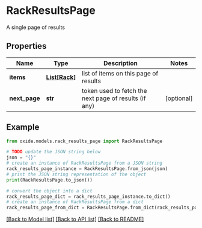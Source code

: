 # RackResultsPage

A single page of results

## Properties

Name | Type | Description | Notes
------------ | ------------- | ------------- | -------------
**items** | [**List[Rack]**](Rack.md) | list of items on this page of results | 
**next_page** | **str** | token used to fetch the next page of results (if any) | [optional] 

## Example

```python
from oxide.models.rack_results_page import RackResultsPage

# TODO update the JSON string below
json = "{}"
# create an instance of RackResultsPage from a JSON string
rack_results_page_instance = RackResultsPage.from_json(json)
# print the JSON string representation of the object
print(RackResultsPage.to_json())

# convert the object into a dict
rack_results_page_dict = rack_results_page_instance.to_dict()
# create an instance of RackResultsPage from a dict
rack_results_page_from_dict = RackResultsPage.from_dict(rack_results_page_dict)
```
[[Back to Model list]](../README.md#documentation-for-models) [[Back to API list]](../README.md#documentation-for-api-endpoints) [[Back to README]](../README.md)


